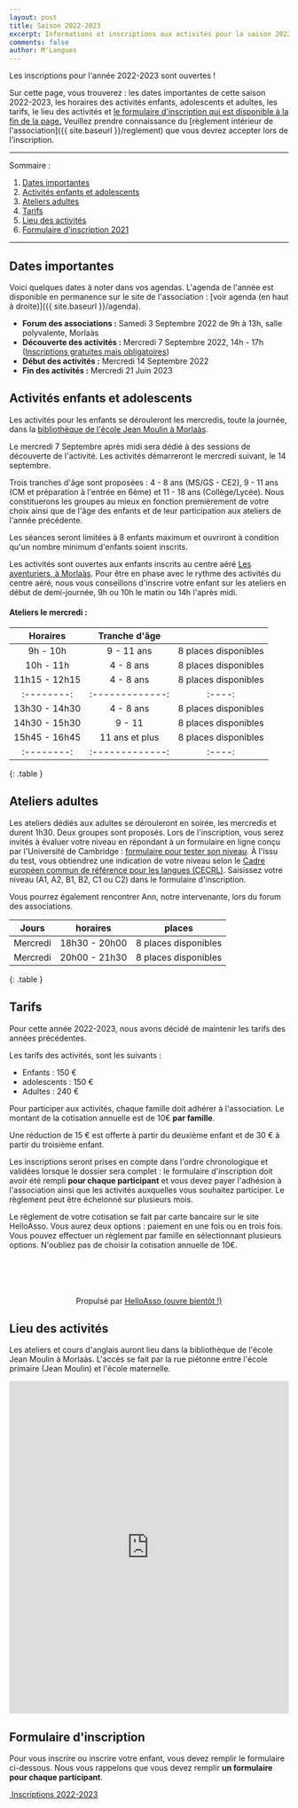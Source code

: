 ```yaml
---
layout: post
title: Saison 2022-2023
excerpt: Informations et inscriptions aux activités pour la saison 2022-2023
comments: false
author: M'Langues
---
```


Les inscriptions pour l'année 2022-2023 sont ouvertes !

Sur cette page, vous trouverez : les dates importantes de cette saison 2022-2023,
les horaires des activités enfants, adolescents et adultes, les tarifs, le lieu
des activités et [le formulaire d'inscription qui est disponible à la fin de la page.](#formulaire-dinscription)
Veuillez prendre connaissance du
[règlement intérieur de l'association]({{ site.baseurl }}/reglement) que vous
devrez accepter lors de l'inscription.

---

Sommaire :

1. [Dates importantes](#dates-importantes)
2. [Activités enfants et adolescents](#activités-enfants-et-adolescents)
3. [Ateliers adultes](#ateliers-adultes)
4. [Tarifs](#tarifs)
5. [Lieu des activités](#lieu-des-activités)
6. [Formulaire d'inscription 2021](#formulaire-dinscription)

---

## Dates importantes

Voici quelques dates à noter dans vos agendas. L'agenda de l'année est disponible
en permanence sur le site de l'association : [voir agenda (en haut à droite)]({{ site.baseurl }}/agenda).

* **Forum des associations :** Samedi 3 Septembre 2022 de 9h à 13h, salle polyvalente, Morlaàs
* **Découverte des activités :** Mercredi 7 Septembre 2022, 14h - 17h ([Inscriptions gratuites mais obligatoires]())
* **Début des activités :** Mercredi 14 Septembre 2022
* **Fin des activités :** Mercredi 21 Juin 2023

## Activités enfants et adolescents

Les activités pour les enfants se dérouleront les mercredis, toute la journée,
dans la [bibliothèque de l'école Jean Moulin à Morlaàs](#lieu-des-activités).

Le mercredi 7 Septembre après midi sera dédié à des sessions de découverte
de l'activité. Les activités démarreront le mercredi suivant, le 14 septembre.

Trois tranches d'âge sont proposées : 4 - 8 ans (MS/GS - CE2), 9 - 11 ans (CM et
préparation à l'entrée en 6ème) et 11 - 18 ans (Collège/Lycée). 
Nous constituerons les groupes au mieux en 
fonction premièrement de votre choix ainsi que de l'âge des enfants et de leur
participation aux ateliers de l'année précédente.

Les séances seront limitées à 8 enfants maximum et ouvriront à condition qu'un
nombre minimum d'enfants soient inscrits.

Les activités sont ouvertes aux enfants inscrits au centre aéré
[Les aventuriers, à Morlaàs](http://www.cc-paysdemorlaas.fr/index.php/enfance-jeunesse/les-aventuriers). Pour être en phase avec le rythme des activités du
centre aéré, nous vous conseillons d'inscrire votre enfant sur les ateliers en
début de demi-journée, 9h ou 10h le matin ou 14h l'après midi.

#### Ateliers le mercredi :

| Horaires | Tranche d'âge |      |
|:--------:|:-------------:|:----:|
| 9h - 10h  | 9 - 11 ans | 8 places disponibles |
| 10h - 11h | 4 - 8 ans  | 8 places disponibles |
| 11h15 - 12h15 | 4 - 8 ans | 8 places disponibles |
|:--------:|:-------------:|:----:|
| 13h30 - 14h30 | 4 - 8 ans | 8 places disponibles |
| 14h30 - 15h30 | 9 - 11 | 8 places disponibles |
| 15h45 - 16h45 | 11 ans et plus | 8 places disponibles |
|:--------:|:-------------:|:----:|
{: .table }


## Ateliers adultes

Les ateliers dédiés aux adultes se dérouleront en soirée, les mercredis et durent
1h30. Deux groupes sont proposés. Lors de l'inscription, vous serez invités à
évaluer votre niveau en répondant à un formulaire en ligne conçu par l'Université
de Cambridge : [formulaire pour tester son niveau](https://www.cambridgeenglish.org/fr/test-your-english/).
À l'issu du test, vous obtiendrez une indication de votre niveau selon le
[Cadre européen commun de référence pour les langues (CECRL)](http://www.cambridgeenglish.org/fr/exams-and-qualifications/cefr/).
Saisissez votre niveau (A1, A2, B1, B2, C1 ou C2) dans le formulaire d'inscription.

Vous pourrez également rencontrer Ann, notre intervenante, lors du forum des 
associations.

| Jours | horaires | places |
|:--------:|:-------------:|:----:|
| Mercredi | 18h30 - 20h00  | 8 places disponibles |
| Mercredi | 20h00 - 21h30  | 8 places disponibles |
{: .table }

## Tarifs

Pour cette année 2022-2023, nous avons décidé de maintenir les tarifs des 
années précédentes.

Les tarifs des activités, sont les suivants :

* Enfants : 150 € 
* adolescents : 150 € 
* Adultes : 240 € 

Pour participer aux activités, chaque famille doit adhérer à l'association. Le
montant de la cotisation annuelle est de 10€ **par famille**. 

Une réduction de 15 € est offerte à partir du deuxième enfant et 
de 30 € à partir du troisième enfant.

Les inscriptions seront prises en compte dans l'ordre chronologique et validées
lorsque le dossier sera complet : le formulaire d'inscription doit avoir été rempli
**pour chaque participant** et vous devez payer l'adhésion à l'association
ainsi que les activités auxquelles vous souhaitez participer. Le règlement peut
être échelonné sur plusieurs mois.

Le règlement de votre cotisation se fait par carte bancaire sur
le site HelloAsso. Vous aurez deux options : paiement en une fois ou en
trois fois. Vous pouvez effectuer un règlement par famille en sélectionnant
plusieurs options. N'oubliez pas de choisir la cotisation annuelle de 10€.

<iframe id="haWidget" allowtransparency="true" src="" style="width:100%;height:70px;border:none;"></iframe><div style="width:100%;text-align:center;">Propulsé par <a href="https://www.helloasso.com" rel="nofollow">HelloAsso (ouvre bientôt !)</a></div>

<!-- <iframe id="haWidget" allowtransparency="true" src="https://www.helloasso.com/associations/m-langues/adhesions/inscriptions-2021-2022-1/widget-bouton" style="width:100%;height:70px;border:none;"></iframe><div style="width:100%;text-align:center;">Propulsé par <a href="https://www.helloasso.com" rel="nofollow">HelloAsso</a></div> -->

## Lieu des activités

Les ateliers et cours d'anglais auront lieu dans la bibliothèque de l'école
Jean Moulin à Morlaàs. L'accès se fait par la rue piétonne entre l'école
primaire (Jean Moulin) et l'école maternelle.

<iframe src="https://www.google.com/maps/embed?pb=!1m14!1m8!1m3!1d1512.386724497028!2d-0.2619700930260764!3d43.34444840504808!3m2!1i1024!2i768!4f13.1!3m3!1m2!1s0xd5639cb4a32362d%3A0x66699e38ea1a666e!2zNDPCsDIwJzQxLjAiTiAwwrAxNSc0Mi4zIlc!5e0!3m2!1sfr!2sfr!4v1657484548759!5m2!1sfr!2sfr" width="100%" height="600" style="border:0;" allowfullscreen="" loading="lazy" referrerpolicy="no-referrer-when-downgrade"></iframe>

## Formulaire d'inscription

Pour vous inscrire ou inscrire votre enfant, vous devez remplir le
formulaire ci-dessous. Nous vous rappelons que vous devez remplir
**un formulaire pour chaque participant**.

<p class="text-center">
    <a href="{{ site.baseurl }}/inscriptions " role="button" class="btn btn-lg btn-success" aria-label="Remove">
        <span class="far fa-check-circle" aria-hidden="true"></span>
        &nbsp;Inscriptions 2022-2023
    </a>
</p>
